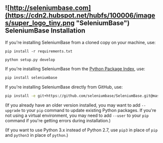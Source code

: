 ## ![http://seleniumbase.com](https://cdn2.hubspot.net/hubfs/100006/images/super_logo_tiny.png "SeleniumBase") SeleniumBase Installation

If you're installing SeleniumBase from a cloned copy on your machine, use:
```
pip install -r requirements.txt

python setup.py develop
```

If you're installing SeleniumBase from the [Python Package Index](https://pypi.python.org/pypi/seleniumbase), use:
```bash
pip install seleniumbase
```

If you're installing SeleniumBase directly from GitHub, use:
```bash
pip install -e git+https://github.com/seleniumbase/SeleniumBase.git@master#egg=seleniumbase
```

(If you already have an older version installed, you may want to add ``--upgrade`` to your ``pip`` command to update existing Python packages. If you're not using a virtual environment, you may need to add ``--user`` to your ``pip`` command if you're getting errors during installation.)

(If you want to use Python 3.x instead of Python 2.7, use ``pip3`` in place of ``pip`` and ``python3`` in place of ``python``.)
